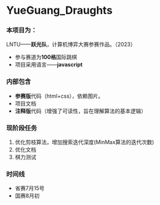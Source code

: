 # YueGuang_Draughts
### 本项目为：
LNTU——**跃光队**，计算机博弈大赛参赛作品。（2023）

- 参与赛道为**100格**国际跳棋
- 项目采用语言——**javascript**

### 内部包含

- **参赛版**代码（html+css），依赖图片。
- 项目文档
- **注释版**代码（增强了可读性，旨在理解算法的基本逻辑）

### 现阶段任务

1. 优化剪枝算法，增加搜索迭代深度(MinMax算法的迭代次数)
2. 优化文档
3. 棋力测试

### 时间线

- 省赛7月15号
- 国赛8月初

